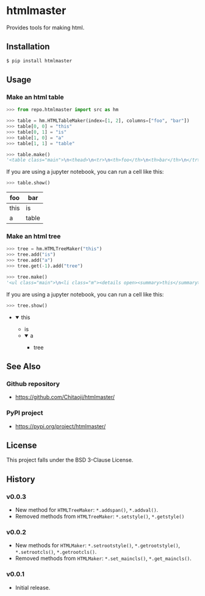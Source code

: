 # htmlmaster
Provides tools for making html.

## Installation
```sh
$ pip install htmlmaster
```


## Usage
### Make an html table

```py
>>> from repo.htmlmaster import src as hm

>>> table = hm.HTMLTableMaker(index=[1, 2], columns=["foo", "bar"])
>>> table[0, 0] = "this"
>>> table[0, 1] = "is"
>>> table[1, 0] = "a"
>>> table[1, 1] = "table"

>>> table.make()
'<table class="main">\n<thead>\n<tr>\n<th>foo</th>\n<th>bar</th>\n</tr>\n</thead>\n<tbody>\n<tr>\n<td>this</td>\n<td>is</td>\n</tr>\n<tr>\n<td>a</td>\n<td>table</td>\n</tr>\n</tbody>\n</table>'
```

If you are using a jupyter notebook, you can run a cell like this:

```py
>>> table.show()
```
<table class="main">
<thead>
<tr>
<th>foo</th>
<th>bar</th>
</tr>
</thead>
<tbody>
<tr>
<td>this</td>
<td>is</td>
</tr>
<tr>
<td>a</td>
<td>table</td>
</tr>
</tbody>
</table>


### Make an html tree

```py
>>> tree = hm.HTMLTreeMaker("this")
>>> tree.add("is")
>>> tree.add("a")
>>> tree.get(-1).add("tree")

>>> tree.make()
'<ul class="main">\n<li class="m"><details open><summary>this</summary>\n<ul class="m">\n<li class="m"><span>is</span></li>\n<li class="m"><details open><summary>a</summary>\n<ul class="m">\n<li class="m"><span>tree</span></li>\n</ul>\n</details></li>\n</ul>\n</details></li>\n</ul>'
```

If you are using a jupyter notebook, you can run a cell like this:

```py
>>> tree.show()
```
<ul class="main">
<li class="m"><details open><summary>this</summary>
<ul class="m">
<li class="m"><span>is</span></li>
<li class="m"><details open><summary>a</summary>
<ul class="m">
<li class="m"><span>tree</span></li>
</ul>
</details></li>
</ul>
</details></li>
</ul>

## See Also
### Github repository
* https://github.com/Chitaoji/htmlmaster/

### PyPI project
* https://pypi.org/project/htmlmaster/

## License
This project falls under the BSD 3-Clause License.

## History
### v0.0.3
* New method for `HTMLTreeMaker`: `*.addspan()`, `*.addval()`.
* Removed methods from `HTMLTreeMaker`: `*.setstyle()`, `*.getstyle()`


### v0.0.2
* New methods for `HTMLMaker`: `*.setrootstyle()`, `*.getrootstyle()`, `*.setrootcls()`, `*.getrootcls()`.
* Removed methods from `HTMLMaker`: `*.set_maincls()`, `*.get_maincls()`.

### v0.0.1
* Initial release.